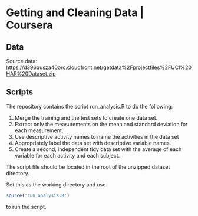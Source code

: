 # Getting and Cleaning Data | Coursera

## Data

Source data:
    https://d396qusza40orc.cloudfront.net/getdata%2Fprojectfiles%2FUCI%20HAR%20Dataset.zip 


## Scripts

The repository contains the script run_analysis.R to do the following:

1. Merge the training and the test sets to create one data set.
2. Extract only the measurements on the mean and standard deviation for each measurement. 
3. Use descriptive activity names to name the activities in the data set
4. Appropriately label the data set with descriptive variable names. 
5. Create a second, independent tidy data set with the average of each variable for each activity and each subject.

The script file should be located in the root of the unzipped dataset directory.

Set this as the working directory and use 

```R
source('run_analysis.R')
```

to run the script.

